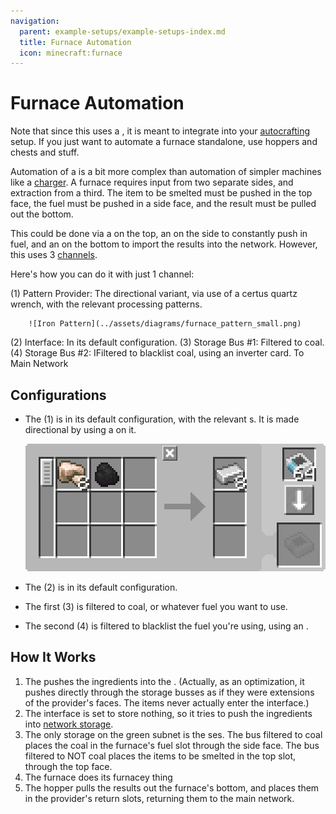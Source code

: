 ```yaml
---
navigation:
  parent: example-setups/example-setups-index.md
  title: Furnace Automation
  icon: minecraft:furnace
---
```


# Furnace Automation

Note that since this uses a <ItemLink id="pattern_provider" />, it is meant to integrate into your [autocrafting](../ae2-mechanics/autocrafting.md)
setup. If you just want to automate a furnace standalone, use hoppers and chests and stuff.

Automation of a <ItemLink id="minecraft:furnace" /> is a bit more complex than automation of simpler machines like a [charger](../example-setups/charger-automation.md).
A furnace requires input from two separate sides, and extraction from a third. The item to be smelted must be pushed in the top face,
the fuel must be pushed in a side face, and the result must be pulled out the bottom. 

This could be done via a <ItemLink id="pattern_provider" />
on the top, an <ItemLink id="export_bus" /> on the side to constantly push in fuel, and an <ItemLink id="import_bus" /> on
the bottom to import the results into the network. However, this uses 3 [channels](../ae2-mechanics/channels.md).

Here's how you can do it with just 1 channel:

<GameScene zoom="6" interactive={true}>
  <ImportStructure src="../assets/assemblies/furnace_automation.snbt" />

<BoxAnnotation color="#dddddd" min="1 0 0" max="2 1 1">
        (1) Pattern Provider: The directional variant, via use of a certus quartz wrench, with the relevant processing patterns.

        ![Iron Pattern](../assets/diagrams/furnace_pattern_small.png)
  </BoxAnnotation>

<BoxAnnotation color="#dddddd" min="1 1 0" max="2 1.3 1">
        (2) Interface: In its default configuration.
  </BoxAnnotation>

<BoxAnnotation color="#dddddd" min="1 1 0" max="1.3 2 1">
        (3) Storage Bus #1: Filtered to coal.
        <ItemImage id="minecraft:coal" scale="2" />
  </BoxAnnotation>

<BoxAnnotation color="#dddddd" min="0 2 0" max="1 2.3 1">
        (4) Storage Bus #2: IFiltered to blacklist coal, using an inverter card.
        <Row><ItemImage id="minecraft:coal" scale="2" /><ItemImage id="inverter_card" scale="2" /></Row>
  </BoxAnnotation>

<DiamondAnnotation pos="4 0.5 0.5" color="#00ff00">
        To Main Network
    </DiamondAnnotation>

  <IsometricCamera yaw="195" pitch="30" />
</GameScene>

## Configurations

* The <ItemLink id="pattern_provider" /> (1) is in its default configuration, with the relevant <ItemLink id="processing_pattern" />s.
    It is made directional by using a <ItemLink id="certus_quartz_wrench" /> on it.

  ![Iron Pattern](../assets/diagrams/furnace_pattern.png)

* The <ItemLink id="interface" /> (2) is in its default configuration.
* The first <ItemLink id="storage_bus" /> (3) is filtered to coal, or whatever fuel you want to use.
* The second <ItemLink id="storage_bus" /> (4) is filtered to blacklist the fuel you're using, using an <ItemLink id="inverter_card" />.

## How It Works

1. The <ItemLink id="pattern_provider" /> pushes the ingredients into the <ItemLink id="interface" />.
   (Actually, as an optimization, it pushes directly through the storage busses as if they were extensions of the provider's faces. The items never actually enter the interface.)
2. The interface is set to store nothing, so it tries to push the ingredients into [network storage](../ae2-mechanics/import-export-storage.md).
3. The only storage on the green subnet is the <ItemLink id="storage_bus" />ses. The bus filtered to coal places the coal in the furnace's fuel slot through the side face.
    The bus filtered to NOT coal places the items to be smelted in the top slot, through the top face.
4. The furnace does its furnacey thing
5. The hopper pulls the results out the furnace's bottom, and places them in the provider's return slots, returning them to the main network.

